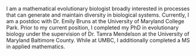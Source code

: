 I am a mathematical evolutionary biologist broadly interested in processes that can generate and maintain diversity in biological systems.
Currently, I am a postdoc with Dr. Emily Bruns at the University of Maryland College Park. Prior to my current position, I completed my PhD in evolutionary biology under the supervision of Dr. Tamra Mendelson at the University of Maryland Baltimore County. While at UMBC, I additionally completed a MS in applied mathematics. 